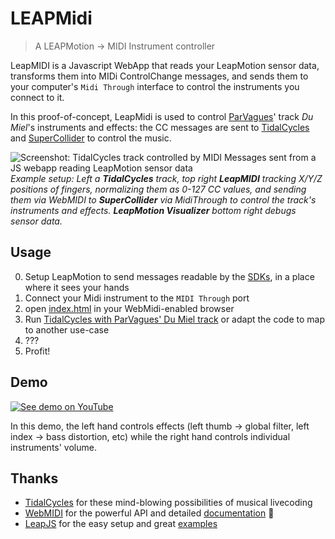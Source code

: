 # LEAPMidi
> A LEAPMotion -> MIDI Instrument controller

LeapMIDI is a Javascript WebApp that reads your LeapMotion sensor data, transforms them into MIDi ControlChange messages,
and sends them to your computer's `Midi Through` interface to control the instruments you connect to it.  

In this proof-of-concept, LeapMidi is used to control [ParVagues](https://me.plnech.fr/parvagues/)' track _Du Miel_'s instruments and effects: the CC messages are sent to [TidalCycles](tidalcycles.org/) and [SuperCollider](http://supercollider.sourceforge.net) to control the music.

![Screenshot: TidalCycles track controlled by MIDI Messages sent from a JS webapp reading LeapMotion sensor data](https://user-images.githubusercontent.com/1821404/140657932-93aafe9b-b980-4f08-91b1-ac4e7daae241.png)
_Example setup: Left a **TidalCycles** track, top right **LeapMIDI** tracking X/Y/Z positions of fingers, normalizing them as 0-127 CC values, and sending them via WebMIDI to **SuperCollider** via MidiThrough to control the track's instruments and effects. **LeapMotion Visualizer** bottom right debugs sensor data._

## Usage

0. Setup LeapMotion to send messages readable by the [SDKs](https://developer.leapmotion.com/), in a place where it sees your hands
1. Connect your Midi instrument to the `MIDI Through` port
2. open [index.html](./index.html) in your WebMidi-enabled browser
3. Run [TidalCycles with ParVagues' Du Miel track](https://git.plnech.fr/Tidal/) or adapt the code to map to another use-case
4. ???
5. Profit!

## Demo

[![See demo on YouTube](https://user-images.githubusercontent.com/1821404/140731197-53e4bcd2-6561-4ad3-ba76-c700ef37b9e3.png)](https://www.youtube.com/watch?v=2r48gRZh_UU)

In this demo, the left hand controls effects (left thumb -> global filter, left index -> bass distortion, etc) while the right hand controls individual instruments' volume.

## Thanks

- [TidalCycles](tidalcycles.org) for these mind-blowing possibilities of musical livecoding
- [WebMIDI](https://github.com/djipco/webmidi) for the powerful API and detailed [documentation](https://webmidijs.org/docs/latest/classes/Output.html#method_sendControlChange) 👏
- [LeapJS](https://github.com/leapmotion/leapjs/) for the easy setup and great [examples](https://github.com/leapmotion/leapjs/tree/master/examples)
